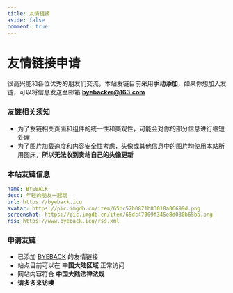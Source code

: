```yaml
---
title: 友情链接
aside: false
comment: true
---
```


<script setup>
import Link from "@/views/Link.vue";
</script>

<Link />


# 友情链接申请

很高兴能和各位优秀的朋友们交流，本站友链目前采用**手动添加**，如果你想加入友链，可以将信息发送至邮箱 **byebacker@163.com**

### 友链相关须知

- 为了友链相关页面和组件的统一性和美观性，可能会对你的部分信息进行缩短处理
- 为了图片加载速度和内容安全性考虑，头像或其他信息中的图片均使用本站所用图床，**所以无法收到贵站自己的头像更新**

### 本站友链信息

```yaml
name: BYEBACK
desc: 年轻的朋友一起玩
url: https://byeback.icu
avatar: https://pic.imgdb.cn/item/65bc52b0871b83018a06699d.png
screenshot: https://pic.imgdb.cn/item/65dc47009f345e8d030b65ba.png
rss: https://www.byeback.icu/rss.xml
```

### 申请友链

- 已添加 [BYEBACK](https://www.byeback.icu/) 的友情链接
- 站点目前可以在 **中国大陆区域** 正常访问
- 网站内容符合 **中国大陆法律法规**
- **请多多来访噢**

